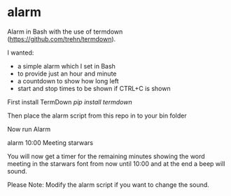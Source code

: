 # alarm
Alarm in Bash with the use of termdown (https://github.com/trehn/termdown).

I wanted:
- a simple alarm which I set in Bash
- to provide just an hour and minute
- a countdown to show how long left
- start and stop times to be shown if CTRL+C is shown 


First install TermDown
<i>pip install termdown</i>

Then place the alarm script from this repo in to your bin folder

Now run Alarm

alarm 10:00 Meeting starwars

You will now get a timer for the remaining minutes showing the word meeting in the starwars font from now until 10:00 and at the end a beep will sound.


Please Note: Modify the alarm script if you want to change the sound.
